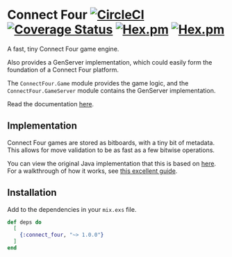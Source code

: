 # Connect Four [![CircleCI](https://img.shields.io/circleci/build/github/rjdellecese/connect_four)](https://circleci.com/gh/rjdellecese/connect_four) [![Coverage Status](https://coveralls.io/repos/github/rjdellecese/connect_four/badge.svg?branch=master)](https://coveralls.io/github/rjdellecese/connect_four?branch=master) [![Hex.pm](https://img.shields.io/hexpm/v/connect_four)](https://hex.pm/packages/connect_four) [![Hex.pm](https://img.shields.io/hexpm/l/connect_four)](https://github.com/rjdellecese/connect_four/blob/master/LICENSE)

A fast, tiny Connect Four game engine.

Also provides a GenServer implementation, which could easily form the foundation
of a Connect Four platform.

The `ConnectFour.Game` module provides the game logic, and the
`ConnectFour.GameServer` module contains the GenServer implementation.

Read the documentation [here](https://hexdocs.pm/connect_four).

## Implementation

Connect Four games are stored as bitboards, with a tiny bit of metadata. This
allows for move validation to be as fast as a few bitwise operations.

You can view the original Java implementation that this is based on
[here](https://tromp.github.io/c4/Connect4.java).
For a walkthrough of how it works, see
[this excellent guide](https://github.com/denkspuren/BitboardC4/blob/master/BitboardDesign.md).

## Installation

Add to the dependencies in your `mix.exs` file.

```elixir
def deps do
  [
    {:connect_four, "~> 1.0.0"}
  ]
end
```
